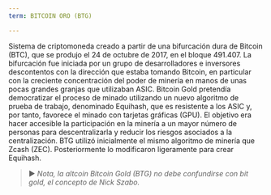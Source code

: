 ```yaml
---
term: BITCOIN ORO (BTG)

---
```

Sistema de criptomoneda creado a partir de una bifurcación dura de Bitcoin (BTC), que se produjo el 24 de octubre de 2017, en el bloque 491.407. La bifurcación fue iniciada por un grupo de desarrolladores e inversores descontentos con la dirección que estaba tomando Bitcoin, en particular con la creciente concentración del poder de minería en manos de unas pocas grandes granjas que utilizaban ASIC. Bitcoin Gold pretendía democratizar el proceso de minado utilizando un nuevo algoritmo de prueba de trabajo, denominado Equihash, que es resistente a los ASIC y, por tanto, favorece el minado con tarjetas gráficas (GPU). El objetivo era hacer accesible la participación en la minería a un mayor número de personas para descentralizarla y reducir los riesgos asociados a la centralización. BTG utilizó inicialmente el mismo algoritmo de minería que Zcash (ZEC). Posteriormente lo modificaron ligeramente para crear Equihash.

> ► *Nota, la altcoin Bitcoin Gold (BTG) no debe confundirse con bit gold, el concepto de Nick Szabo.*